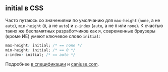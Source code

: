 ## initial в CSS

Часто путаюсь со значениями по умолчанию для `max-height` (`none`, а не `auto`), `min-height` (`0`, а не `auto`) и `z-index` (`auto`, а не `0` или `none`). К счастью таких же беспамятных разработчиков как я, современные браузеры (кроме ИЕ) умеют ключевое слово `initial`:

```css
max-height: initial; /* == none */
min-height: initial; /* == 0 */
z-index: initial; /* == auto */
```

Подробнее [в спецификации](http://www.w3.org/TR/css-values/#common-keywords) и [caniuse.com](http://caniuse.com/#feat=css-initial-value).
